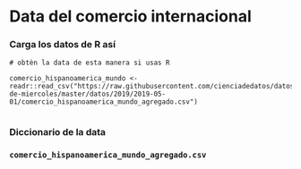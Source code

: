 # Data del comercio internacional



### Carga los datos de R así

```{r}
# obtèn la data de esta manera si usas R

comercio_hispanoamerica_mundo <- readr::read_csv("https://raw.githubusercontent.com/cienciadedatos/datos-de-miercoles/master/datos/2019/2019-05-01/comercio_hispanoamerica_mundo_agregado.csv")


```

### Diccionario de la data

### `comercio_hispanoamerica_mundo_agregado.csv`


